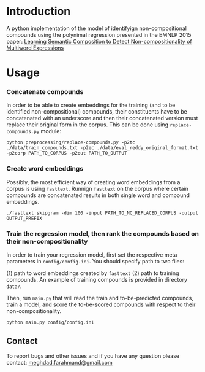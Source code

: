 # Introduction

A python implementation of the model of identifyign non-compositional compounds using the polynimal regression presented in the EMNLP 2015 paper: [Learning Semantic Composition to Detect Non-compositionality of Multiword Expressions](https://aclweb.org/anthology/D/D15/D15-1201.pdf)



# Usage


### Concatenate compounds
In order to be able to create embeddings for the training (and to be identified non-compositional) compounds, their constituents have to be concatenated with an underscore and then their concatenated version must replace their original form in the corpus. This can be done using `replace-compounds.py` module: 

`python preprocessing/replace-compounds.py -p2tc ./data/train_compounds.txt -p2ec ./data/eval_reddy_original_format.txt -p2corp PATH_TO_CORPUS -p2out PATH_TO_OUTPUT`

### Create word embeddings

Possibly, the most efficient way of creating word embeddings from a corpus is using `fasttext`. Runnign `fasttext` on the corpus where certain compounds are concatenated results in both single word and compound embeddings.  

`./fasttext skipgram -dim 100 -input PATH_TO_NC_REPLACED_CORPUS -output OUTPUT_PREFIX`


### Train the regression model, then rank the compounds based on their non-compositionality

In order to train your regression model, first set the respective meta parameters in `config/config.ini`. You should specify path to two files: 

(1) path to word embeddings created by `fasttext` 
(2) path to training compounds. An example of training compounds is provided in directory `data/`. 

Then, run `main.py` that will read the train and to-be-predicted compounds, train a model, and score the to-be-scored compounds with respect to their non-compositionality.

`python main.py config/config.ini`

## Contact

To report bugs and other issues and if you have any question please contact: meghdad.farahmand@gmail.com
